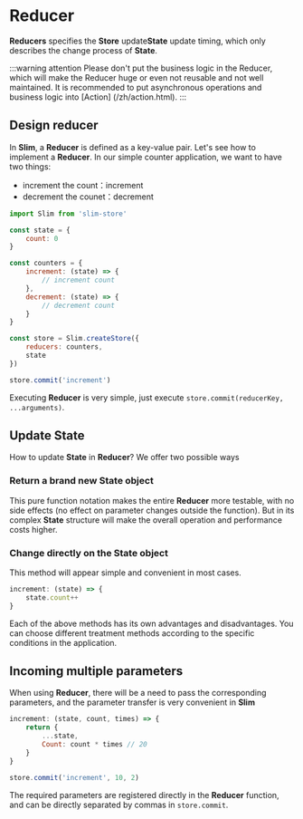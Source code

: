 # Reducer

**Reducers** specifies the **Store** update**State** update timing, which only describes the change process of **State**.

:::warning attention
Please don't put the business logic in the Reducer, which will make the Reducer huge or even not reusable and not well maintained. It is recommended to put asynchronous operations and business logic into [Action] (/zh/action.html).
:::

## Design reducer
In **Slim**, a **Reducer** is defined as a key-value pair. Let's see how to implement a **Reducer**. In our simple counter application, we want to have two things:
* increment the count：increment
* decrement the counet：decrement

```javascript
import Slim from 'slim-store'

const state = {
    count: 0
}

const counters = {
    increment: (state) => {
        // increment count
    },
    decrement: (state) => {
        // decrement count
    }
}

const store = Slim.createStore({
    reducers: counters,
    state
})

store.commit('increment')
```

Executing **Reducer** is very simple, just execute `store.commit(reducerKey, ...arguments)`.

## Update State

How to update **State** in **Reducer**? We offer two possible ways

### Return a brand new State object

This pure function notation makes the entire **Reducer** more testable, with no side effects (no effect on parameter changes outside the function). But in its complex **State** structure will make the overall operation and performance costs higher.

### Change directly on the State object

This method will appear simple and convenient in most cases.

```javascript
increment: (state) => {
    state.count++
}
```

Each of the above methods has its own advantages and disadvantages. You can choose different treatment methods according to the specific conditions in the application.

## Incoming multiple parameters

When using **Reducer**, there will be a need to pass the corresponding parameters, and the parameter transfer is very convenient in **Slim**

```javascript
increment: (state, count, times) => {
    return {
        ...state,
        Count: count * times // 20
    }
}

store.commit('increment', 10, 2)
```
The required parameters are registered directly in the **Reducer** function, and can be directly separated by commas in `store.commit`.
